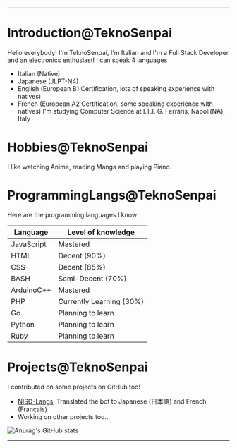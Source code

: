 ***
# Introduction@TeknoSenpai
Hello everybody! 
I'm TeknoSenpai, I'm Italian and I'm a Full Stack Developer and an electronics enthusiast!
I can speak 4 languages
- Italian (Native)
- Japanese (JLPT-N4)
- English (European B1 Certification, lots of speaking experience with natives)
- French (European A2 Certification, some speaking experience with natives)
I'm studying Computer Science at I.T.I. G. Ferraris, Napoli(NA), Italy

# Hobbies@TeknoSenpai
I like watching Anime, reading Manga and playing Piano.

# ProgrammingLangs@TeknoSenpai
Here are the programming languages I know:

| Language                            | Level of knowledge                                                                                                       |
|-------------------------------------|--------------------------------------------------------------------------------------------------------------------------|
| JavaScript                          | Mastered                                                                                                                 |
| HTML                                | Decent (90%)                                                                                                             |
| CSS                                 | Decent (85%)                                                                                                             |
| BASH                                | Semi-Decent (70%)                                                                                                        |
| ArduinoC++                          | Mastered                                                                                                                 |
| PHP                                 | Currently Learning (30%)                                                                                                 |
| Go                                  | Planning to learn                                                                                                        |
| Python                              | Planning to learn                                                                                                        |
| Ruby                                | Planning to learn                                                                                                        |

# Projects@TeknoSenpai
I contributed on some projects on GitHub too!
- [NISD-Langs](https://github.com/Polliog/NISD-Langs), Translated the bot to Japanese (日本語) and French (Français)
- Working on other projects too...


![Anurag's GitHub stats](https://github-readme-stats.vercel.app/api?username=teknosenpai&show_icons=true&theme=tokyonight)
***
